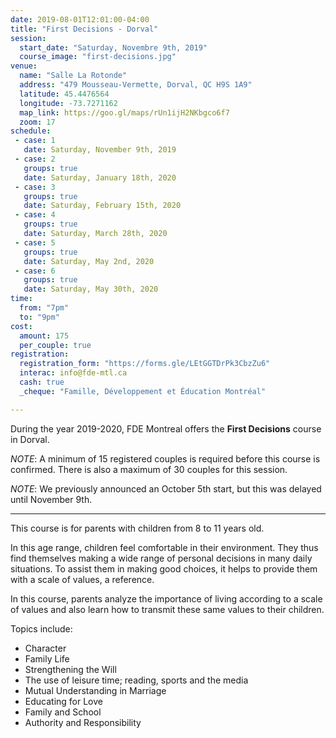 ```yaml
---
date: 2019-08-01T12:01:00-04:00
title: "First Decisions - Dorval"
session:
  start_date: "Saturday, Novembre 9th, 2019"
  course_image: "first-decisions.jpg"
venue:
  name: "Salle La Rotonde"
  address: "479 Mousseau-Vermette, Dorval, QC H9S 1A9"
  latitude: 45.4476564
  longitude: -73.7271162
  map_link: https://goo.gl/maps/rUn1ijH2NKbgco6f7
  zoom: 17
schedule:
 - case: 1
   date: Saturday, November 9th, 2019
 - case: 2
   groups: true
   date: Saturday, January 18th, 2020
 - case: 3
   groups: true
   date: Saturday, February 15th, 2020
 - case: 4
   groups: true
   date: Saturday, March 28th, 2020
 - case: 5
   groups: true
   date: Saturday, May 2nd, 2020
 - case: 6
   groups: true
   date: Saturday, May 30th, 2020
time:
  from: "7pm"
  to: "9pm"
cost:
  amount: 175
  per_couple: true
registration:
  registration_form: "https://forms.gle/LEtGGTDrPk3CbzZu6"
  interac: info@fde-mtl.ca
  cash: true
  _cheque: "Famille, Développement et Éducation Montréal"

---
```


During the year 2019-2020, FDE Montreal offers the **First Decisions** course in Dorval.

*NOTE*: A minimum of 15 registered couples is required before this course is
confirmed. There is also a maximum of 30 couples for this session.

*NOTE*: We previously announced an October 5th start, but this was delayed until
 November 9th.

---

This course is for parents with children from 8 to 11 years old.

In this age range, children feel comfortable in their environment. They thus find themselves making a wide range of personal decisions in many daily situations. To assist them in making good choices, it helps to provide them with a scale of values, a reference.

In this course, parents analyze the importance of living according to a scale of values and also learn how to transmit these same values to their children.

Topics include:

* Character
* Family Life
* Strengthening the Will
* The use of leisure time; reading, sports and the media
* Mutual Understanding in Marriage
* Educating for Love
* Family and School
* Authority and Responsibility

<!--more-->
